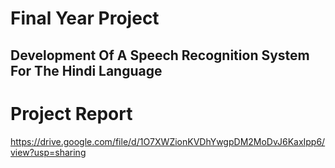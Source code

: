 # Final Year Project

## Development Of A Speech Recognition System For The Hindi Language

# Project Report

https://drive.google.com/file/d/1O7XWZionKVDhYwgpDM2MoDvJ6KaxIpp6/view?usp=sharing
